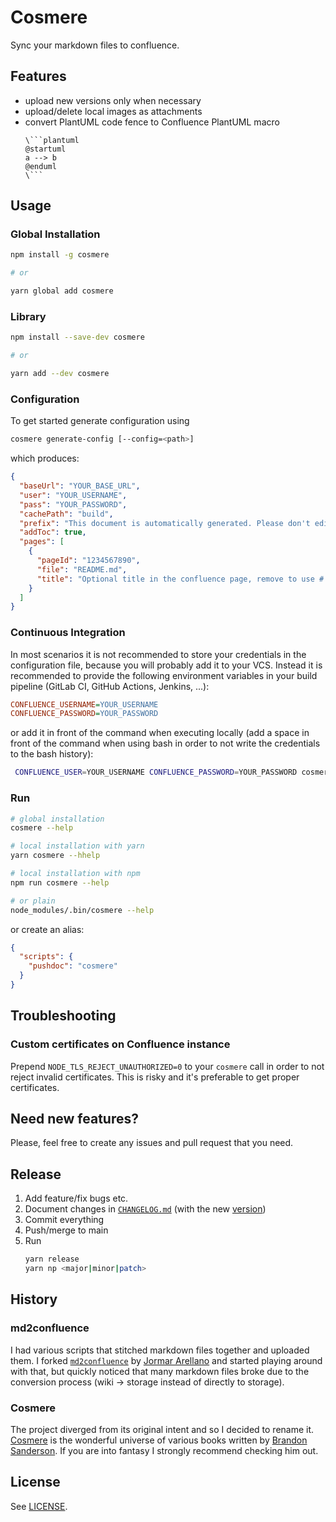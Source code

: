 # Cosmere

Sync your markdown files to confluence.

## Features

 - upload new versions only when necessary
 - upload/delete local images as attachments
 - convert PlantUML code fence to Confluence PlantUML macro
    ```
    \```plantuml
    @startuml
    a --> b
    @enduml
    \```
    ```

## Usage

### Global Installation

```bash
npm install -g cosmere

# or

yarn global add cosmere
```

### Library

```bash
npm install --save-dev cosmere

# or

yarn add --dev cosmere
```

### Configuration

To get started generate configuration using 

```bash
cosmere generate-config [--config=<path>]
```

which produces:

```json
{
  "baseUrl": "YOUR_BASE_URL",
  "user": "YOUR_USERNAME",
  "pass": "YOUR_PASSWORD",
  "cachePath": "build",
  "prefix": "This document is automatically generated. Please don't edit it directly!", 
  "addToc": true,
  "pages": [
    {
      "pageId": "1234567890",
      "file": "README.md",
      "title": "Optional title in the confluence page, remove to use # h1 from markdown file instead"
    }
  ]
}
```

### Continuous Integration

In most scenarios it is not recommended to store your credentials in the configuration file, because you will probably add it to your VCS. Instead it is recommended to provide the following environment variables in your build pipeline (GitLab CI, GitHub Actions, Jenkins, ...):

```ini
CONFLUENCE_USERNAME=YOUR_USERNAME
CONFLUENCE_PASSWORD=YOUR_PASSWORD
```

or add it in front of the command when executing locally (add a space in front of the command when using bash in order to not write the credentials to the bash history):

```bash
 CONFLUENCE_USER=YOUR_USERNAME CONFLUENCE_PASSWORD=YOUR_PASSWORD cosmere
```

### Run

```bash
# global installation
cosmere --help

# local installation with yarn
yarn cosmere --hhelp

# local installation with npm
npm run cosmere --help

# or plain
node_modules/.bin/cosmere --help
```

or create an alias:

```json
{
  "scripts": {
    "pushdoc": "cosmere"
  }
}
```

## Troubleshooting

### Custom certificates on Confluence instance

Prepend `NODE_TLS_REJECT_UNAUTHORIZED=0` to your `cosmere` call in order to not reject invalid certificates. This is risky and it's preferable to get proper certificates.

## Need new features?

Please, feel free to create any issues and pull request that you need.

## Release

1. Add feature/fix bugs etc.
2. Document changes in [`CHANGELOG.md`](CHANGELOG.md) (with the new [version](https://semver.org/))
3. Commit everything
4. Push/merge to main
5. Run
    ```bash
    yarn release
    yarn np <major|minor|patch>
    ```

## History
### md2confluence
I had various scripts that stitched markdown files together and uploaded them. I forked [`md2confluence`](https://github.com/jormar/md2confluence) by [Jormar Arellano](https://github.com/jormar) and started playing around with that, but quickly noticed that many markdown files broke due to the conversion process (wiki -> storage instead of directly to storage).

### Cosmere
The project diverged from its original intent and so I decided to rename it. [Cosmere](https://coppermind.net/wiki/Cosmere) is the wonderful universe of various books written by [Brandon Sanderson](https://www.brandonsanderson.com/). If you are into fantasy I strongly recommend checking him out.  

## License

See [LICENSE](LICENSE).

